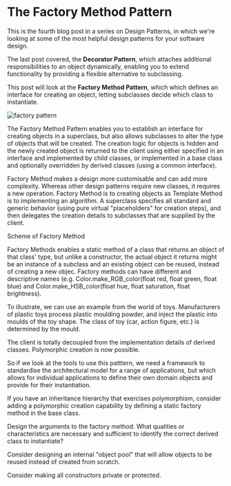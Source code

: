 # The Factory Method Pattern #

This is the fourth blog post in a series on Design Patterns, in which we're looking at some of the most helpful design patterns for your software design.

The last post covered, the **Decorator Pattern**, which attaches additional responsibilities to an object dynamically, enabling you to extend functionality by providing a flexible alternative to subclassing.

This post will look at the **Factory Method Pattern**, which which defines an interface for creating an object, letting subclasses decide which class to instantiate. 

![factory pattern](https://user-images.githubusercontent.com/63193195/81115292-62a39c80-8f1b-11ea-8179-a4080e0033aa.jpg)

The Factory Method Pattern enables you to establish an interface for creating objects in a superclass, but also allows subclasses to alter the type of objects that will be created. The creation logic for objects is hidden and the newly created object is returned to the client using either specified in an interface and implemented by child classes, or implemented in a base class and optionally overridden by derived classes (using a common interface).

Factory Method makes a design more customisable and can add more complexity. Whereas other design patterns require new classes, it requires a new operation. Factory Method is to creating objects as Template Method is to implementing an algorithm. A superclass specifies all standard and generic behavior (using pure virtual &quot;placeholders&quot; for creation steps), and then delegates the creation details to subclasses that are supplied by the client.

Scheme of Factory Method

Factory Methods enables a static method of a class that returns an object of that class' type, but unlike a constructor, the actual object it returns might be an instance of a subclass and an existing object can be reused, instead of creating a new objec. Factory methods can have different and descriptive names (e.g. Color.make_RGB_color(float red, float green, float blue) and Color.make_HSB_color(float hue, float saturation, float brightness).

To illustrate, we can use an example from the world of toys. Manufacturers of plastic toys process plastic moulding powder, and inject the plastic into moulds of the toy shape. The class of toy (car, action figure, etc.) is determined by the mould.

The client is totally decoupled from the implementation details of derived classes. Polymorphic creation is now possible.</p>

So if we look at the tools to use this patttern, we need a framework to standardise the architectural model for a range of applications, but which allows for individual applications to define their own domain objects and provide for their instantiation.

If you have an inheritance hierarchy that exercises polymorphism, consider adding a polymorphic creation capability by defining a static factory method in the base class.

Design the arguments to the factory method. What qualities or characteristics are necessary and sufficient to identify the correct derived class to instantiate?

Consider designing an internal &quot;object pool&quot; that will allow objects to be reused instead of created from scratch.

Consider making all constructors private or protected.


